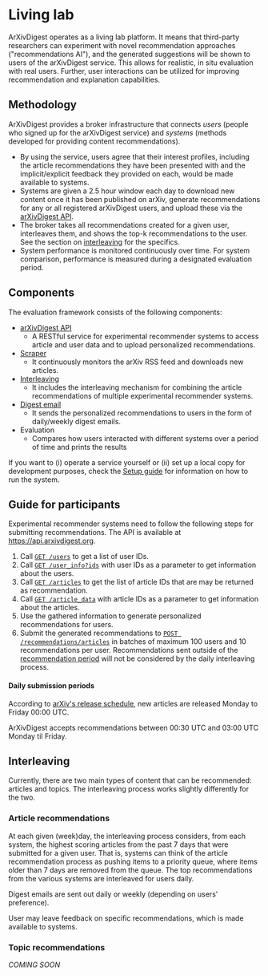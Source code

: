 # Living lab

ArXivDigest operates as a living lab platform. It means that third-party researchers can experiment with novel recommendation approaches ("recommendations AI"), and the generated suggestions will be shown to users of the arXivDigest service.  This allows for realistic, in situ evaluation with real users.  Further, user interactions can be utilized for improving recommendation and explanation capabilities.

## Methodology

ArXivDigest provides a broker infrastructure that connects *users* (people who signed up for the arXivDigest service) and *systems* (methods developed for providing content recommendations).  

  * By using the service, users agree that their interest profiles, including the article recommendations they have been presented with and the implicit/explicit feedback they provided on each, would be made available to systems.
  * Systems are given a 2.5 hour window each day to download new content once it has been published on arXiv, generate recommendations for any or all registered arXivDigest users, and upload these via the [arXivDigest API](/arxivdigest/api).
  * The broker takes all recommendations created for a given user, interleaves them, and shows the top-k recommendations to the user.  See the section on [interleaving](#interleaving) for the specifics.
  * System performance is monitored continuously over time. For system comparison, performance is measured during a designated evaluation period.


## Components

The evaluation framework consists of the following components:

  * [arXivDigest API](/arxivdigest/api/)
    - A RESTful service for experimental recommender systems to access article and user data and to upload personalized recommendations.
  * [Scraper](scraper/)
    - It continuously monitors the arXiv RSS feed and downloads new articles.
  * [Interleaving](scripts/interleave_articles.py)
    - It includes the interleaving mechanism for combining the article recommendations of multiple experimental recommender systems.
  * [Digest email](scripts/send_digest_mail.py)
    - It sends the personalized recommendations to users in the form of daily/weekly digest emails.
  * Evaluation
    - Compares how users interacted with different systems over a period of time and prints the results

If you want to (i) operate a service yourself or (ii) set up a local copy for development purposes,
check the [Setup guide](/Setup.md) for information on how to run the system.


## Guide for participants

Experimental recommender systems need to follow the following steps for submitting recommendations.  The API is available at https://api.arxivdigest.org.

  1. Call [`GET /users`](/arxivdigest/api#list-of-users) to get a list of user IDs.
  1. Call [`GET /user_info?ids`](/arxivdigest/api#user-information) with user IDs as a parameter to get information about the users.
  1. Call [`GET /articles`](/arxivdigest/api#list-of-articles) to get the list of article IDs that are may be returned as recommendation.
  1. Call [`GET /article_data`](/arxivdigest/api#article-data) with article IDs as a parameter to get information about the articles.
  1. Use the gathered information to generate personalized recommendations for users.
  1. Submit the generated recommendations to [`POST /recommendations/articles`](/arxivdigest/api#insert-article-recommendations) in batches of maximum 100 users and 10 recommendations per user. Recommendations sent outside of the [recommendation period](#daily-submission-periods) will not be considered by the daily interleaving process.


#### Daily submission periods

According to [arXiv's release schedule](https://arxiv.org/help/submit#availability), new articles are released Monday to Friday 00:00 UTC.

ArXivDigest accepts recommendations between 00:30 UTC and 03:00 UTC Monday til Friday.


## Interleaving

Currently, there are two main types of content that can be recommended: articles and topics. The interleaving process works slightly differently for the two.

### Article recommendations

At each given (week)day, the interleaving process considers, from each system, the highest scoring articles from the past 7 days that were submitted for a given user.  That is, systems can think of the article recommendation process as pushing items to a priority queue, where items older than 7 days are removed from the queue.
The top recommendations from the various systems are interleaved for users daily.

Digest emails are sent out daily or weekly (depending on users' preference).

User may leave feedback on specific recommendations, which is made available to systems.

### Topic recommendations

*COMING SOON*
